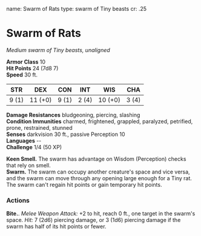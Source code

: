 name: Swarm of Rats
type: swarm of Tiny beasts
cr: .25

# Swarm of Rats 
_Medium swarm of Tiny beasts, unaligned_

**Armor Class** 10    
**Hit Points** 24 (7d8  7)    
**Speed** 30 ft. 

| STR     | DEX     | CON     | INT     | WIS     | CHA     |
|---------|---------|---------|---------|---------|---------|
| 9 (1)  | 11 (+0) | 9 (1)  | 2 (4)  | 10 (+0) | 3 (4)  |  

**Damage Resistances** bludgeoning, piercing, slashing    
**Condition Immunities** charmed, frightened, grappled, paralyzed, petrified, prone, restrained, stunned    
**Senses** darkvision 30 ft., passive Perception 10    
**Languages** --    
**Challenge** 1/4 (50 XP) 

**Keen Smell.** The swarm has advantage on Wisdom (Perception) checks that rely on smell.    
**Swarm.** The swarm can occupy another creature's space and vice versa, and the swarm can move through any opening large enough for a Tiny rat. The swarm can't regain hit points or gain temporary hit points. 

### Actions    
**Bite.**. _Melee Weapon Attack:_ +2 to hit, reach 0 ft., one target in the swarm's space. _Hit:_ 7 (2d6) piercing damage, or 3 (1d6) piercing damage if the swarm has half of its hit points or fewer. 